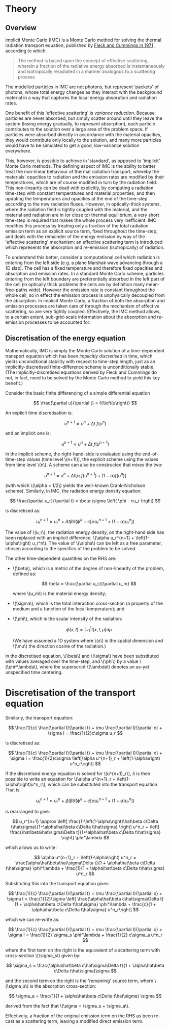 # Theory

## Overview

Implicit Monte Carlo (IMC) is a Monte Carlo method for solving the thermal
radiation transport equation, published by
[Fleck and Cummings in 1971](https://www.sciencedirect.com/science/article/pii/0021999171900155)
, according to which:

> The method is based upon the concept of effective scattering, wherein a
> fraction of the radiative energy absorbed is instantaneously and
> isotropically reradiated in a manner analogous to a scattering process.

The modelled particles in IMC are not photons, but represent 'packets' of
photons, whose total energy changes as they interact with the background
material in a way that captures the local energy absorption and radiation
rates.

One benefit of this 'effective scattering' is _variance reduction_. Because
particles are never absorbed, but simply scatter around until they leave the
system (losing energy gradually, to _represent_ absorption), each particle
contributes to the solution over a large area of the problem space. If
particles were absorbed directly in accordance with the material opacities,
they would contribute only locally to the solution, and many more particles
would have to be simulated to get a good, low-variance solution everywhere.

This, however, is possible to achieve in 'standard', as opposed to 'implicit'
Monte Carlo methods. The
defining aspect of IMC is the ability to better treat the non-linear
behaviour of thermal radiation transport, whereby the materials' opacities to
radiation and the emission rates are modified by their temperatures, which are
of course modified in turn by the radiation field. This non-linearity can be
dealt with explicitly, by computing a radiation time-step with constant
temperatures and material properties, and then updating the temperatures and
opacities at the end of the time-step according to the new radiation fluxes.
However, in optically-thick systems, where the radiation field is tightly
coupled with the material, and the material and radiation are in (or close to)
thermal equilibrium, a very short time-step is required that makes the whole
process very inefficient. IMC modifies this process by treating only a
fraction of the total radiation emission term as an explicit source term, fixed
throughout the time-step, and deals with the remainder of the energy emission
by way of the 'effective scattering' mechanism: an effective scattering term
is introduced which represents the absorption and re-emission (isotropically)
of radiation.

To understand this better, consider a computational cell which radiation is entering
from the left side (e.g. a plane Marshak wave advancing through a 1D slab). The
cell has a fixed temperature and therefore fixed opacities and absorption and
emission rates. In a standard Monte Carlo scheme, particles entering from the
left boundary are preferentially absorbed in the left part of the cell
(in optically thick problems the cells are by definition many mean-free-paths
wide). However the emission rate is constant throughout the whole
cell, so in effect the emission process is unphysically decoupled from the
absorption. In Implicit Monte Carlo, a fraction of both the absorption and
emission processes are taken care of through the mechanism of effective
scattering, so are very tightly coupled. Effectively, the IMC method allows,
to a certain extent, sub-grid-scale information about the absorption and
re-emission processes to be accounted for.

## Discretisation of the energy equation

Mathematically, IMC is simply the Monte Carlo solution of a time-dependent
transport equation which has been _implicitly discretised_ in time, which
yields unconditional stability with respect to time-step length, just as an
implicitly-discretised finite-difference scheme is unconditionally stable.
(The implicitly-discretised equations derived by Fleck and Cummings do not,
in fact, need to be solved by the Monte Carlo method to yield this key benefit.)

Consider the basic finite differencing of a simple differential equation

$$ \frac{\partial u}{\partial t} = f{\left(u\right)} $$

An explicit time discretisation is:

$$ u^{n+1} \approx u^n + \Delta t \; f{\left(u^n\right)} $$

and an implicit one is:

$$ u^{n+1} \approx u^n + \Delta t \; f{\left(u^{n+1}\right)} $$

In the implicit scheme, the right-hand-side is evaluated using the
end-of-time-step values (time level \\(n+1\\)), the explicit scheme using the
values from time level \\(n\\). A scheme can also be constructed that mixes the
two:

$$ u^{n+1} \approx u^n + \Delta t \left[
    \alpha            \:    f{\left(u^{n+1}\right)} +
    \left(1 - \alpha\right) f{\left(u^n\right)}
\right] $$

(with which \\(\alpha = 1/2\\) yields the well-known Crank-Nicholson scheme).
Similarly, in IMC, the radiation energy density equation:

$$ \frac{\partial u_r}{\partial t} = \beta \sigma \left( \phi - cu_r \right) $$

is discretised as:

$$ u_r^{n+1} \approx u_r^n + \Delta t
    \hat\beta \hat\sigma \left( \phi^\lambda - c\left[ \alpha u_r^{n+1} + \left(1-\alpha\right)u_r^n
 \right] \right)
$$

The value of \\(u_r\\), the radiation energy density, on the right-hand side
has been replaced with an implicit difference, \\(\alpha u_r^{n+1} +
\left(1-\alpha\right) u_r^n\\). The value of \\(\alpha\\) can be left as a free
parameter, chosen according to the specifics of the problem to be solved.

The other time-dependent quantities on  the RHS are:

- \\(\beta\\), which is a metric of the degree of non-linearity of the problem,
  defined as:

  $$ \beta = \frac{\partial u_r}{\partial u_m} $$

  where \\(u_m\\) is the material energy density;
- \\(\sigma\\), which is the total interaction cross-section (a property of the
  medium and a function of the local temperature); and
- \\(\phi\\), which is the scalar intensity of the radiation:

  $$ \phi{\left(x,t\right)} = \int_{-1}^1{I{\left(x,t,\mu\right)} d\mu } $$

  (We have assumed a 1D system where \\(x\\) is the spatial dimension and
  \\(\mu\\) the direction cosine of the radiation.)

In the discretised equation, \\(\beta\\) and \\(\sigma\\) have been substituted with
values averaged over the time-step, and \\(\phi\\) by a value \\(\phi^\lambda\\),
where the superscript \\(\lambda\\) denotes an as-yet unspecified time centering.

# Discretisation of the transport equation

Similarly, the transport equation:

$$ \frac{1}{c} \frac{\partial I}{\partial t} + \mu \frac{\partial I}{\partial x} + \sigma I = \frac{1}{2}c\sigma u_r $$

is discretised as:

$$ \frac{1}{c} \frac{\partial I}{\partial t} + \mu \frac{\partial I}{\partial x} + \sigma I = \frac{1}{2}c\sigma \left[\alpha u^{n+1}_r + \left(1-\alpha\right) u^n_r\right] $$

If the discretised energy equation is solved for \\(u^{n+1}_r\\), it is then
possible to write an equation for \\(\alpha u^{n+1}_r + \left(1-\alpha\right)u^n_r\\),
which can be substituted into the transport equation. That is:

$$ u_r^{n+1} \approx u_r^n + \Delta t
    \hat\beta \hat\sigma \left( \phi^\lambda - c\left[ \alpha u_r^{n+1} + \left(1-\alpha\right)u_r^n
 \right] \right)
$$

is rearranged to give:

$$ u_r^{n+1} \approx
\left[ \frac{1-\left(1-\alpha\right)\hat\beta c\Delta t\hat\sigma}{1+\alpha\hat\beta c\Delta t\hat\sigma} \right] u^n_r +
\left[ \frac{\hat\beta\hat\sigma\Delta t}{1+\alpha\hat\beta c\Delta t\hat\sigma} \right] \phi^\lambda
$$

which allows us to write:

$$ \alpha u^{n+1}_r + \left(1-\alpha\right) u^n_r =
\frac{\alpha\hat\beta\hat\sigma\Delta t}{1 + \alpha\hat\beta c\Delta t\hat\sigma} \phi^\lambda +
\frac{1}{1 + \alpha\hat\beta c\Delta t\hat\sigma} u^n_r
$$

Substituting this into the transport equation gives:

$$ \frac{1}{c} \frac{\partial I}{\partial t} + \mu \frac{\partial I}{\partial x} + \sigma I
= \frac{1}{2}\sigma
    \left[ \frac{\alpha\hat\beta c\hat\sigma\Delta t}{1 + \alpha\hat\beta c\Delta t\hat\sigma} \phi^\lambda +
\frac{c}{1 + \alpha\hat\beta c\Delta t\hat\sigma} u^n_r\right]
$$

which we can re-write as:

$$ \frac{1}{c} \frac{\partial I}{\partial t} + \mu \frac{\partial I}{\partial x} + \sigma I =
\frac{1}{2} \sigma_s \phi^\lambda +
\frac{1}{2} c\sigma_a u^n_r
$$

where the first term on the right is the equivalent of a scattering term with
cross-section \\(\sigma_s\\) given by:

$$ \sigma_s = \frac{\alpha\hat\beta c\hat\sigma\Delta t}{1 + \alpha\hat\beta c\Delta t\hat\sigma}\sigma $$

and the second term on the right is the 'remaining' source term, where
\\(\sigma_a\\) is the absorption cross-section:

$$ \sigma_a = \frac{1}{1 + \alpha\hat\beta c\Delta t\hat\sigma} \sigma  $$

derived from the fact that \\(\sigma = \sigma_s + \sigma_a\\).

Effectively, a fraction of the original emission term on the RHS as been re-cast
as a scattering term, leaving a modified direct emission term.
